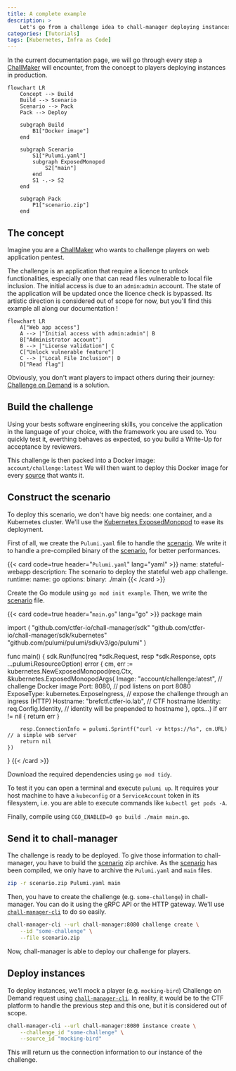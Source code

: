 ```yaml
---
title: A complete example
description: >
    Let's go from a challenge idea to chall-manager deploying instances !
categories: [Tutorials]
tags: [Kubernetes, Infra as Code]
---
```


In the current documentation page, we will go through every step a [ChallMaker](/docs/chall-manager/glossary#challmaker) will encounter, from the concept to players deploying instances in production.

```mermaid
flowchart LR
    Concept --> Build
    Build --> Scenario
    Scenario --> Pack
    Pack --> Deploy

    subgraph Build
        B1["Docker image"]
    end

    subgraph Scenario
        S1["Pulumi.yaml"]
        subgraph ExposedMonopod
            S2["main"]
        end
        S1 -.-> S2
    end

    subgraph Pack
        P1["scenario.zip"]
    end
```

## The concept

Imagine you are a [ChallMaker](/docs/chall-manager/glossary#challmaker) who wants to challenge players on web application pentest.

The challenge is an application that require a licence to unlock functionalities, especially one that can read files vulnerable to local file inclusion. The initial access is due to an `admin`:`admin` account. The state of the application will be updated once the licence check is bypassed.
Its artistic direction is considered out of scope for now, but you'll find this example all along our documentation !

```mermaid
flowchart LR
    A["Web app access"]
    A --> |"Initial access with admin:admin"| B
    B["Administrator account"]
    B --> |"License validation"| C 
    C["Unlock vulnerable feature"]
    C --> |"Local File Inclusion"| D
    D["Read flag"]
```

Obviously, you don't want players to impact others during their journey: [Challenge on Demand](/docs/chall-manager/glossary#challenge-on-demand) is a solution.

## Build the challenge

Using your bests software engineering skills, you conceive the application in the language of your choice, with the framework you are used to.
You quickly test it, everthing behaves as expected, so you build a Write-Up for acceptance by reviewers.

This challenge is then packed into a Docker image: `account/challenge:latest`
We will then want to deploy this Docker image for every [source](/docs/chall-manager/glossary#source) that wants it.

## Construct the scenario

To deploy this scenario, we don't have big needs: one container, and a Kubernetes cluster.
We'll use the [Kubernetes ExposedMonopod](/docs/chall-manager/challmaker-guides/software-development-kit#kubernetes-exposedmonopod) to ease its deployment.

First of all, we create the `Pulumi.yaml` file to handle the [scenario](/docs/chall-manager/glossary#scenario).
We write it to handle a pre-compiled binary of the [scenario](/docs/chall-manager/glossary#scenario), for better performances.

{{< card code=true header="`Pulumi.yaml`" lang="yaml" >}}
name: stateful-webapp
description: The scenario to deploy the stateful web app challenge.
runtime:
  name: go
  options:
   binary: ./main
{{< /card >}}

Create the Go module using `go mod init example`.
Then, we write the [scenario](/docs/chall-manager/glossary#scenario) file.

{{< card code=true header="`main.go`" lang="go" >}}
package main

import (
	"github.com/ctfer-io/chall-manager/sdk"
	"github.com/ctfer-io/chall-manager/sdk/kubernetes"
	"github.com/pulumi/pulumi/sdk/v3/go/pulumi"
)

func main() {
	sdk.Run(func(req *sdk.Request, resp *sdk.Response, opts ...pulumi.ResourceOption) error {
		cm, err := kubernetes.NewExposedMonopod(req.Ctx, &kubernetes.ExposedMonopodArgs{
			Image:      "account/challenge:latest", // challenge Docker image
			Port:       8080,                       // pod listens on port 8080
			ExposeType: kubernetes.ExposeIngress,   // expose the challenge through an ingress (HTTP)
			Hostname:   "brefctf.ctfer-io.lab",     // CTF hostname
			Identity:   req.Config.Identity,        // identity will be prepended to hostname
		}, opts...)
		if err != nil {
			return err
		}

		resp.ConnectionInfo = pulumi.Sprintf("curl -v https://%s", cm.URL) // a simple web server
		return nil
	})
}
{{< /card >}}

Download the required dependencies using `go mod tidy`.

To test it you can open a terminal and execute `pulumi up`. It requires your host machine to have a `kubeconfig` or a `ServiceAccount` token in its filesystem, i.e. you are able to execute commands like `kubectl get pods -A`.

Finally, compile using `CGO_ENABLED=0 go build ./main main.go`.

## Send it to chall-manager

The challenge is ready to be deployed. To give those information to chall-manager, you have to build the [scenario](/docs/chall-manager/glossary#scenario) zip archive.
As the [scenario](/docs/chall-manager/glossary#scenario) has been compiled, we only have to archive the `Pulumi.yaml` and `main` files.

```bash
zip -r scenario.zip Pulumi.yaml main
```

Then, you have to create the challenge (e.g. `some-challenge`) in chall-manager. You can do it using the gRPC API or the HTTP gateway.
We'll use [`chall-manager-cli`](https://github.com/ctfer-io/chall-manager/blob/main/cmd/chall-manager-cli) to do so easily.

```bash
chall-manager-cli --url chall-manager:8080 challenge create \
    --id "some-challenge" \
    --file scenario.zip
```

Now, chall-manager is able to deploy our challenge for players.

## Deploy instances

To deploy instances, we'll mock a player (e.g. `mocking-bird`) Challenge on Demand request using [`chall-manager-cli`](https://github.com/ctfer-io/chall-manager/blob/main/cmd/chall-manager-cli).
In reality, it would be to the CTF platform to handle the previous step and this one, but it is considered out of scope.

```bash
chall-manager-cli --url chall-manager:8080 instance create \
    --challenge_id "some-challenge" \
    --source_id "mocking-bird"
```

This will return us the connection information to our instance of the challenge.
